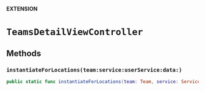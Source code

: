 **EXTENSION**

# `TeamsDetailViewController`

## Methods
### `instantiateForLocations(team:service:userService:data:)`

```swift
public static func instantiateForLocations(team: Team, service: Services, userService: UserServices, data: TeamsConfigurationsData) -> Self
```
